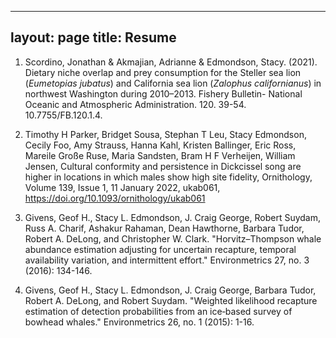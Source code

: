 
---
layout: page
title: Resume
---


1. Scordino, Jonathan & Akmajian, Adrianne & Edmondson, Stacy. (2021). Dietary niche overlap and prey consumption for the Steller sea lion (*Eumetopias jubatus*) and California sea lion (*Zalophus californianus*) in northwest Washington during 2010–2013. Fishery Bulletin- National Oceanic and Atmospheric Administration. 120. 39-54. 10.7755/FB.120.1.4. 

2. Timothy H Parker, Bridget Sousa, Stephan T Leu, Stacy Edmondson, Cecily Foo, Amy Strauss, Hanna Kahl, Kristen Ballinger, Eric Ross, Mareile Große Ruse, Maria Sandsten, Bram H F Verheijen, William Jensen, Cultural conformity and persistence in Dickcissel song are higher in locations in which males show high site fidelity, Ornithology, Volume 139, Issue 1, 11 January 2022, ukab061, https://doi.org/10.1093/ornithology/ukab061

3. Givens, Geof H., Stacy L. Edmondson, J. Craig George, Robert Suydam, Russ A. Charif, Ashakur Rahaman, Dean Hawthorne, Barbara Tudor, Robert A. DeLong, and Christopher W. Clark. "Horvitz–Thompson whale abundance estimation adjusting for uncertain recapture, temporal availability variation, and intermittent effort." Environmetrics 27, no. 3 (2016): 134-146.

4. Givens, Geof H., Stacy L. Edmondson, J. Craig George, Barbara Tudor, Robert A. DeLong, and Robert Suydam. "Weighted likelihood recapture estimation of detection probabilities from an ice‐based survey of bowhead whales." Environmetrics 26, no. 1 (2015): 1-16.
